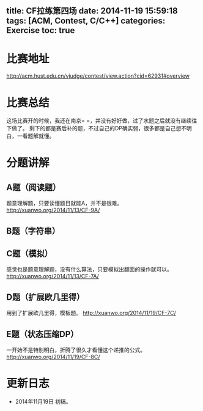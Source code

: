 title: CF拉练第四场
date: 2014-11-19 15:59:18
tags: [ACM, Contest, C/C++]
categories: Exercise
toc: true
---
# 比赛地址
http://acm.hust.edu.cn/vjudge/contest/view.action?cid=62931#overview

# 比赛总结
这场比赛开的时候，我还在南京= =，并没有好好做，过了水题之后就没有继续往下做了。
剩下的都是赛后补的题，不过自己的DP确实弱，很多都是自己想不明白，一看题解就懂。

# 分题讲解
## A题（阅读题）
题意理解题，只要读懂题目就能A，并不是很难。
http://xuanwo.org/2014/11/13/CF-9A/

## B题（字符串）


## C题（模拟）
感觉也是题意理解题，没有什么算法，只要模拟出翻面的操作就可以。
http://xuanwo.org/2014/11/13/CF-7A/


## D题（扩展欧几里得）
用到了扩展欧几里得，模板题。
http://xuanwo.org/2014/11/19/CF-7C/


## E题（状态压缩DP）
一开始不是特别明白，折腾了很久才看懂这个递推的公式。
http://xuanwo.org/2014/11/19/CF-8C/



# 更新日志
- 2014年11月19日 初稿。
